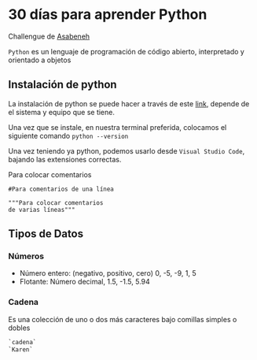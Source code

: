 # 30 días para aprender Python

Challengue de [Asabeneh](https://github.com/Asabeneh)

`Python` es un lenguaje de programación de código abierto, interpretado y orientado a objetos

## Instalación de python 

La instalación de python se puede hacer a través de este [link](https://www.python.org/), depende de el sistema y equipo que se tiene.

Una vez que se instale, en nuestra terminal preferida, colocamos el siguiente comando `python --version`

Una vez teniendo ya python, podemos usarlo desde `Visual Studio Code`, bajando las extensiones correctas.

Para colocar comentarios

```
#Para comentarios de una línea

"""Para colocar comentarios
de varias líneas"""

```
## Tipos de Datos 
### Números
- Número entero: (negativo, positivo, cero) 0, -5, -9, 1, 5
- Flotante: Número decimal, 1.5, -1.5, 5.94
### Cadena
Es una colección de uno o dos más caracteres bajo comillas simples o dobles
```python
`cadena`
`Karen`
```
